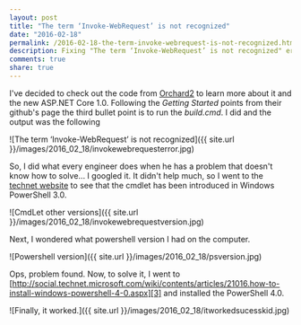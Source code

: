 ```yaml
---
layout: post
title: "The term ‘Invoke-WebRequest’ is not recognized"
date: "2016-02-18"
permalink: /2016-02-18-the-term-invoke-webrequest-is-not-recognized.html
description: Fixing "The term ‘Invoke-WebRequest’ is not recognized" error
comments: true
share: true
---
```


I've decided to check out the code from [Orchard2][1] to learn more about it and the new ASP.NET Core 1.0. Following the <i>Getting Started</i> points from their github's page the third bullet point is to run the <i>build.cmd</i>. I did and the output was the following

![The term ‘Invoke-WebRequest’ is not recognized]({{ site.url }}/images/2016_02_18/invokewebrequesterror.jpg)

So, I did what every engineer does when he has a problem that doesn't know how to solve... I googled it. It didn't help much, so I went to the [technet website][2] to see that the cmdlet has been introduced in Windows PowerShell 3.0.

![CmdLet other versions]({{ site.url }}/images/2016_02_18/invokewebrequestversion.jpg)

Next, I wondered what powershell version I had on the computer.

![Powershell version]({{ site.url }}/images/2016_02_18/psversion.jpg)

Ops, problem found. Now, to solve it, I went to [http://social.technet.microsoft.com/wiki/contents/articles/21016.how-to-install-windows-powershell-4-0.aspx][3] and installed the PowerShell 4.0.

![Finally, it worked.]({{ site.url }}/images/2016_02_18/itworkedsucesskid.jpg)

[1]:https://github.com/OrchardCMS/Orchard2
[2]:http://technet.microsoft.com/en-us/library/hh849901.aspx
[3]:http://social.technet.microsoft.com/wiki/contents/articles/21016.how-to-install-windows-powershell-4-0.aspx
